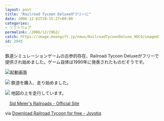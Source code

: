 ```yaml
---
layout: post
title: "Railroad Tycoon Deluxeがフリーに"
date: 2006-12-02T20:15:27+09:00
categories:
- ソフトウェア
permalink: /2006/12/2962/
catch: https://image.moongift.jp/news/RailroadTycoonDeluxe_9DC9/image02.png
id: 2945
---
```

鉄道シミュレーションゲームの古参的存在、Railroad Tycoon Deluxeがフリーで提供され始めました。ゲーム自体は1990年に発表されたものだそうです。

 

[![](https://image.moongift.jp/news/RailroadTycoonDeluxe_9DC9/image0.png)](https://image.moongift.jp/news/RailroadTycoonDeluxe_9DC9/image01.png)起動画面

 

[![](https://image.moongift.jp/news/RailroadTycoonDeluxe_9DC9/image02.png)](https://image.moongift.jp/news/RailroadTycoonDeluxe_9DC9/image03.png) 鉄道を購入、走り始めました。

 

[![](https://image.moongift.jp/news/RailroadTycoonDeluxe_9DC9/image04.png)](https://image.moongift.jp/news/RailroadTycoonDeluxe_9DC9/image05.png) 地図の上を走行しています。

 

　[Sid Meier's Railroads - Official Site](http://www.2kgames.com/railroads/railroads.html)

 

via [Download Railroad Tycoon for free - Joystiq](http://www.joystiq.com/2006/11/30/download-railroad-tycoon-for-free/)

